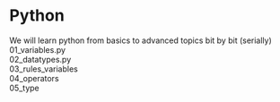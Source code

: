 # Python
We will learn python from basics to advanced topics bit by bit (serially) <br>
01_variables.py <br>
02_datatypes.py <br>
03_rules_variables <br>
04_operators <br>
05_type <br>
